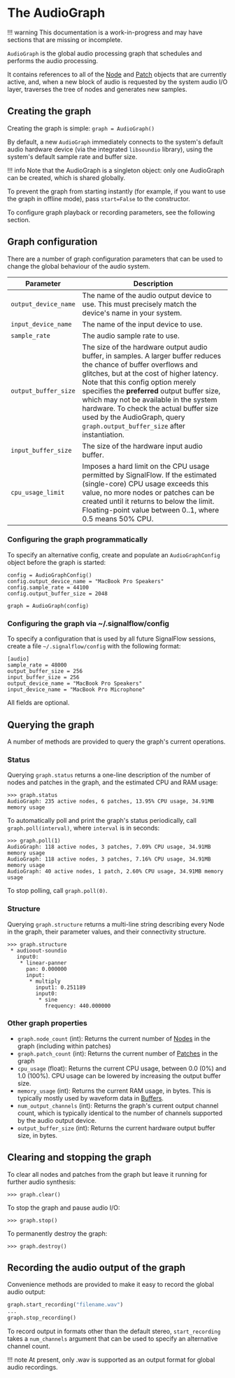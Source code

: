 # The AudioGraph

!!! warning
    This documentation is a work-in-progress and may have sections that are missing or incomplete.

`AudioGraph` is the global audio processing graph that schedules and performs the audio processing.

It contains references to all of the [Node](/node) and [Patch](/patch) objects that are currently active, and, when a new block of audio is requested by the system audio I/O layer, traverses the tree of nodes and generates new samples.

## Creating the graph

Creating the graph is simple: `graph = AudioGraph()`

By default, a new `AudioGraph` immediately connects to the system's default audio hardware device (via the integrated `libsoundio` library), using the system's default sample rate and buffer size.

!!! info
    Note that the AudioGraph is a singleton object: only one AudioGraph can be created, which is shared globally.

To prevent the graph from starting instantly (for example, if you want to use the graph in offline mode), pass `start=False` to the constructor.

To configure graph playback or recording parameters, see the following section.

## Graph configuration

There are a number of graph configuration parameters that can be used to change the global behaviour of the audio system. 

| Parameter   | Description                                                                                                                                                                                                                                                                                                                                                                                                            |
|--------------------------------------------|------------------------------------------------------------------------------------------------------------------------------------------------------------------------------------------------------------------------------------------------------------------------------------------------------------------------------------------------------------------------------------------------------------------------|
| `output_device_name`                       | The name of the audio output device to use. This must precisely match the device's name in your system.                                                                                                                                                                                                                                                                                                                |
| `input_device_name`                        | The name of the input device to use.                                                                                                                                                                                                                                                                                                                                                                                   |
| `sample_rate`                              | The audio sample rate to use.                                                                                                                                                                                                                                                                                                                                                                                          |
| `output_buffer_size`                       | The size of the hardware output audio buffer, in samples. A larger buffer reduces the chance of buffer overflows and glitches, but at the cost of higher latency. Note that this config option merely specifies the **preferred** output buffer size, which may not be available in the system hardware. To check the actual buffer size used by the AudioGraph, query `graph.output_buffer_size` after instantiation. |
| `input_buffer_size`                        | The size of the hardware input audio buffer.                                                                                                                                                                                                                                                                                                                                                                           |
| `cpu_usage_limit`                          | Imposes a hard limit on the CPU usage permitted by SignalFlow. If the estimated (single-core) CPU usage exceeds this value, no more nodes or patches can be created until it returns to below the limit. Floating-point value between 0..1, where 0.5 means 50% CPU.                                                                                                                                                   |

### Configuring the graph programmatically

To specify an alternative config, create and populate an `AudioGraphConfig` object before the graph is started:

```
config = AudioGraphConfig()
config.output_device_name = "MacBook Pro Speakers"
config.sample_rate = 44100
config.output_buffer_size = 2048

graph = AudioGraph(config)
```

### Configuring the graph via ~/.signalflow/config

To specify a configuration that is used by all future SignalFlow sessions, create a file `~/.signalflow/config` with the following format:

```
[audio]
sample_rate = 48000
output_buffer_size = 256
input_buffer_size = 256
output_device_name = "MacBook Pro Speakers"
input_device_name = "MacBook Pro Microphone"
```

All fields are optional.

## Querying the graph 

A number of methods are provided to query the graph's current operations.

### Status

Querying `graph.status` returns a one-line description of the number of nodes and patches in the graph, and the estimated CPU and RAM usage:

```
>>> graph.status
AudioGraph: 235 active nodes, 6 patches, 13.95% CPU usage, 34.91MB memory usage
```

To automatically poll and print the graph's status periodically, call `graph.poll(interval)`, where `interval` is in seconds:

```
>>> graph.poll(1)
AudioGraph: 118 active nodes, 3 patches, 7.09% CPU usage, 34.91MB memory usage
AudioGraph: 118 active nodes, 3 patches, 7.16% CPU usage, 34.91MB memory usage
AudioGraph: 40 active nodes, 1 patch, 2.60% CPU usage, 34.91MB memory usage
```

To stop polling, call `graph.poll(0)`.

### Structure

Querying `graph.structure` returns a multi-line string describing every Node in the graph, their parameter values, and their connectivity structure.

```
>>> graph.structure
 * audioout-soundio
   input0:
    * linear-panner
      pan: 0.000000
      input:
       * multiply
         input1: 0.251189
         input0:
          * sine
            frequency: 440.000000
```

### Other graph properties

- `graph.node_count` (int): Returns the current number of [Nodes](/node) in the graph (including within patches)
- `graph.patch_count` (int): Returns the current number of [Patches](/patch) in the graph
- `cpu_usage` (float): Returns the current CPU usage, between 0.0 (0%) and 1.0 (100%). CPU usage can be lowered by increasing the output buffer size.
- `memory_usage` (int): Returns the current RAM usage, in bytes. This is typically mostly used by waveform data in [Buffers](/buffer).
- `num_output_channels` (int): Returns the graph's current output channel count, which is typically identical to the number of channels supported by the audio output device.
- `output_buffer_size` (int): Returns the current hardware output buffer size, in bytes.

## Clearing and stopping the graph

To clear all nodes and patches from the graph but leave it running for further audio synthesis:

```
>>> graph.clear()
```

To stop the graph and pause audio I/O:

```
>>> graph.stop()
```

To permanently destroy the graph:

```
>>> graph.destroy()
```

## Recording the audio output of the graph

Convenience methods are provided to make it easy to record the global audio output:

```python
graph.start_recording("filename.wav")
...
graph.stop_recording()
```

To record output in formats other than the default stereo, `start_recording` takes a `num_channels` argument that can be used to specify an alternative channel count.

!!! note
    At present, only .wav is supported as an output format for global audio recordings. 